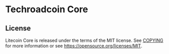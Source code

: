 Techroadcoin Core
=================

License
-------

Litecoin Core is released under the terms of the MIT license. See [COPYING](COPYING) for more
information or see https://opensource.org/licenses/MIT.
